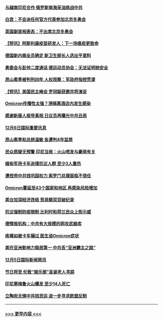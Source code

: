#### [与越南印尼合作 俄罗斯南海采油挑战中共](../pages/prog202/a103286740.md?t=12070750) 
#### [白宫：不会派任何官方代表参加北京冬奥会](../pages/prog202/a103286690.md?t=12070750) 
#### [英国副首相表态：不出席北京冬奥会](../pages/prog202/a103286682.md?t=12070750) 
#### [【短讯】阿斯利康疫苗研发人：下一场瘟疫更致命](../pages/prog202/a103286536.md?t=12070750) 
#### [德国新内阁全员确定 新卫生部长人选出乎意料](../pages/prog202/a103286467.md?t=12070750) 
#### [奥委会与彭帅二度通话 德运动员协会：无法证明她安全](../pages/prog202/a103286404.md?t=12070750) 
#### [昂山素季被判刑四年 人权观察：军政府指控荒谬](../pages/prog202/a103286473.md?t=12070750) 
#### [【短讯】美国民主峰会 罗冠聪获邀并将演说](../pages/prog202/a103286410.md?t=12070750) 
#### [Omicron传播性太强？港隔离酒店内发生感染](../pages/prog202/a103286342.md?t=12070750) 
#### [感谢新唐人报导真相 日议员再曝光中共丑恶](../pages/prog202/a103286275.md?t=12070750) 
#### [12月6日国际重要讯息](../pages/prog202/a103286273.md?t=12070750) 
#### [昂山素季和总统温敏 各遭判4年监禁](../pages/prog202/a103286229.md?t=12070750) 
#### [民众质疑无预警 印尼当局：火山喷发与豪雨有关](../pages/prog202/a103286171.md?t=12070750) 
#### [缅甸军用卡车追撞抗议人群 至少3人重伤](../pages/prog202/a103286140.md?t=12070750) 
#### [遭控用中共钱巩固权力 索罗门总理面临不信任](../pages/prog202/a103286109.md?t=12070750) 
#### [Omicron蔓延至43个国家和地区 再感染风险增加](../pages/prog202/a103286003.md?t=12070750) 
#### [美台加深经济连结 贸易额双双破纪录](../pages/prog202/a103285918.md?t=12070750) 
#### [抗议强制防疫限制 比利时和荷兰民众上街示威](../pages/prog202/a103285950.md?t=12070750) 
#### [德情报机构：中共有大规模的网攻武器库](../pages/prog202/a103285924.md?t=12070750) 
#### [疼痛如被卡车辗过 医生谈Omicron症状](../pages/prog202/a103285904.md?t=12070750) 
#### [美在亚洲影响力稳居第一 中共丢“亚洲霸主之路”](../pages/prog202/a103285787.md?t=12070750) 
#### [12月5日国际新闻简讯](../pages/prog202/a103285857.md?t=12070750) 
#### [节日将至 伦敦“娱乐部”圣诞老人寻踪](../pages/prog202/a103285825.md?t=12070750) 
#### [印尼塞梅鲁火山爆发  至少14人死亡](../pages/prog202/a103285814.md?t=12070750) 
#### [立陶宛无惧中共挡货运 进一步寻求欧盟反制](../pages/prog202/a103285797.md?t=12070750) 

----
#### [ >>> 更早内容 <<< ](../indexes/prog202-earlier.md)
